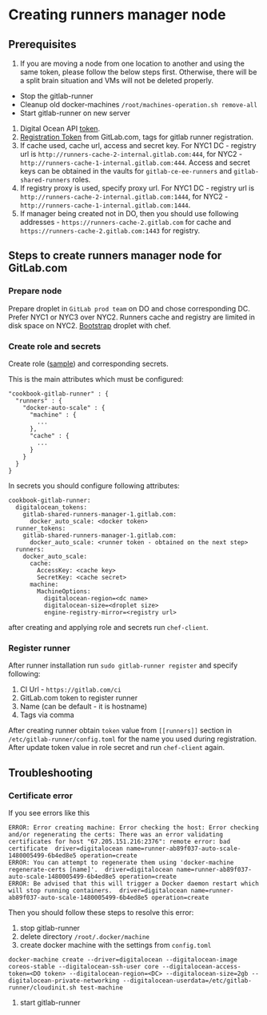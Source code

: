 # Creating runners manager node

## Prerequisites

1. If you are moving a node from one location to another and using the same token, please follow the below steps first. Otherwise, there will be a split brain situation and VMs will not be deleted properly.
  * Stop the gitlab-runner
  * Cleanup old docker-machines `/root/machines-operation.sh remove-all`
  * Start gitlab-runner on new server
1. Digital Ocean API [token](https://www.digitalocean.com/community/tutorials/how-to-use-the-digitalocean-api-v2).
1. [Registration Token](https://gitlab.com/admin/runners) from GitLab.com, tags for gitlab runner registration.
1. If cache used, cache url, access and secret key. For NYC1 DC - registry url is `http://runners-cache-2-internal.gitlab.com:444`, for NYC2 - `http://runners-cache-1-internal.gitlab.com:444`. Access and secret keys can be obtained in the vaults for `gitlab-ce-ee-runners` and `gitlab-shared-runners` roles.
1. If registry proxy is used, specify proxy url. For NYC1 DC - registry url is `http://runners-cache-2-internal.gitlab.com:1444`, for NYC2 - `http://runners-cache-1-internal.gitlab.com:1444`.
1. If manager being created not in DO, then you should use following addresses - `https://runners-cache-2.gitlab.com` for cache and `https://runners-cache-2.gitlab.com:1443` for registry.

## Steps to create runners manager node for GitLab.com

### Prepare node

Prepare droplet in `GitLab prod team` on DO and chose corresponding DC. Prefer NYC1 or NYC3 over NYC2. Runners cache and registry are limited in disk space on NYC2. [Bootstrap](https://dev.gitlab.org/cookbooks/chef-repo/blob/master/doc/new-vps.md) droplet with chef.

### Create role and secrets

Create role ([sample](https://dev.gitlab.org/cookbooks/chef-repo/blob/master/roles/gitlab-ce-ee-runners.json)) and corresponding secrets.

This is the main attributes which must be configured:

```
"cookbook-gitlab-runner" : {
  "runners" : {
    "docker-auto-scale" : {
      "machine" : {
        ...
      },
      "cache" : {
        ...
      }
    }
  }
}
```

In secrets you should configure following attributes:

```
cookbook-gitlab-runner:
  digitalocean_tokens:
    gitlab-shared-runners-manager-1.gitlab.com:
      docker_auto_scale: <docker token>
  runner_tokens:
    gitlab-shared-runners-manager-1.gitlab.com:
      docker_auto_scale: <runner token - obtained on the next step>
  runners:
    docker_auto_scale:
      cache:
        AccessKey: <cache key>
        SecretKey: <cache secret>
      machine:
        MachineOptions:
          digitalocean-region=<dc name>
          digitalocean-size=<droplet size>
          engine-registry-mirror=<registry url>
```

after creating and applying role and secrets run `chef-client`.

### 

### Register runner

After runner installation run `sudo gitlab-runner register` and specify following:

1. CI Url - `https://gitlab.com/ci`
1. GitLab.com token to register runner
1. Name (can be default - it is hostname)
1. Tags via comma

After creating runner obtain `token` value from `[[runners]]` section in `/etc/gitlab-runner/config.toml` for the name you used during registration. After update token value in role secret and run `chef-client` again. 

## Troubleshooting

### Certificate error

If you see errors like this 
```
ERROR: Error creating machine: Error checking the host: Error checking and/or regenerating the certs: There was an error validating certificates for host "67.205.151.216:2376": remote error: bad certificate  driver=digitalocean name=runner-ab89f037-auto-scale-1480005499-6b4ed8e5 operation=create
ERROR: You can attempt to regenerate them using 'docker-machine regenerate-certs [name]'.  driver=digitalocean name=runner-ab89f037-auto-scale-1480005499-6b4ed8e5 operation=create
ERROR: Be advised that this will trigger a Docker daemon restart which will stop running containers.  driver=digitalocean name=runner-ab89f037-auto-scale-1480005499-6b4ed8e5 operation=create
```

Then you should follow these steps to resolve this error:
1. stop gitlab-runner
1. delete directory `/root/.docker/machine`
1. create docker machine with the settings from `config.toml`
```
docker-machine create --driver=digitalocean --digitalocean-image coreos-stable --digitalocean-ssh-user core --digitalocean-access-token=<DO token> --digitalocean-region=<DC> --digitalocean-size=2gb --digitalocean-private-networking --digitalocean-userdata=/etc/gitlab-runner/cloudinit.sh test-machine
```
1. start gitlab-runner
